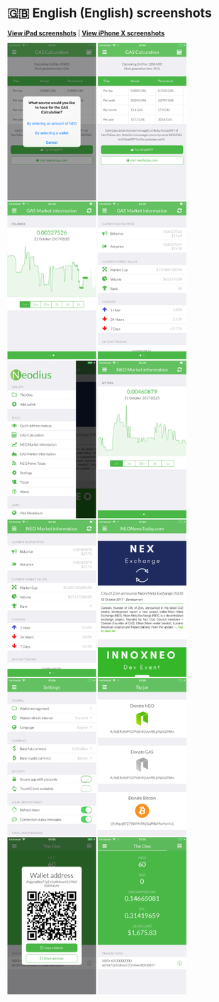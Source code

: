 # 🇬🇧 English (English) screenshots

[**View iPad screenshots**](../iPad/english-screenshots.md) | [**View iPhone X screenshots**](../iPhone%20X/english-screenshots.md)

<img src="screen-gas-calculation-options.png" width="200" alt="GAS Calculation - Pick a method"> <img src="screen-gas-calculation.png" width="200" alt="GAS Calculation"> <img src="screen-gas-market-chart.png" width="200" alt="GAS Market information - Poloniex chart"> <img src="screen-gas-market-info.png" width="200" alt="GAS Market information"> <img src="screen-menu.png" width="200" alt="Neodius"> <img src="screen-neo-market-chart.png" width="200" alt="NEO Market information - Bittrex chart"> <img src="screen-neo-market-info.png" width="200" alt="NEO Market information"> <img src="screen-neo-news-today.png" width="200" alt="NEO News Today"> <img src="screen-settings.png" width="200" alt="Settings"> <img src="screen-tip-jar.png" width="200" alt="Tip jar"> <img src="screen-wallet-qr-code.png" width="200" alt="Current wallets - Share address"> <img src="screen-wallet.png" width="200" alt="Current wallets">